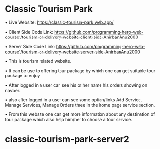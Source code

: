 # Classic Tourism Park

&#8226; Live Website: https://classic-tourism-park.web.app/

&#8226; Client Side Code Link: https://github.com/programming-hero-web-course1/tourism-or-delivery-website-client-side-AnirbanAnu2000

&#8226; Server Side Code Link: https://github.com/programming-hero-web-course1/tourism-or-delivery-website-server-side-AnirbanAnu2000

&#8226; This is tourism related website.

&#8226; It can be use to offering tour package by which one can get suitable tour package to enjoy.

&#8226; After logged in a user can see his or her name his orders showing on navber.

&#8226; also after logged in a user can see some option/links Add Service, Manage Services, Manage Orders three in the home page service section.

&#8226; From this website one can get more information about any destination of tour package which also help him/her to choose a tour service.


# classic-tourism-park-server2
